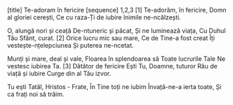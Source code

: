 [title] Te-adoram în fericire
[sequence] 1,2,3
[1]
Te-adorăm, în fericire,
Domn al gloriei cerești,
Ce cu raza-Ți de iubire
Inimile ne-ncălzești.

O, alungă nori și ceață
De-ntuneric și păcat,
Și ne luminează viața,
Cu Duhul Tău Sfânt, curat.
[2]
Orice lucru mic sau mare,
Ce de Tine-a fost creat
Îți vestește-nțelepciunea
Și puterea ne-ncetat.

Munți și mare, deal și vale,
Floarea în splendoarea să
Toate lucrurile Tale
Ne vestesc iubirea Ta.
[3]
Dătător de fericire
Ești Tu, Doamne, tuturor
Râu de viață și iubire
Curge din al Tău izvor.

Tu ești Tatăl, Hristos - Frate,
În Tine toți ne iubim
Învață-ne-a ierta toate,
Și ca frați noi să trăim.

